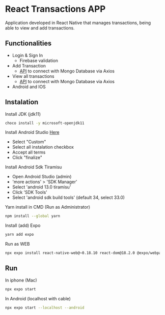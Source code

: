 
# React Transactions APP

Application developed in React Native that manages transactions, being able to view and add transactions.

## Functionalities

- Login & Sign In
    - Firebase validation 
- Add Transaction
    - [API](https://github.com/NycollasSobolevski/React_Node_API) to connect with Mongo Database via Axios
- View all transactions
    - [API](https://github.com/NycollasSobolevski/React_Node_API) to connect with Mongo Database via Axios
- Android and IOS
    


## Instalation

Install JDK (jdk11)
```bash
choco install -y microsoft-openjdk11
```
Install Android Studio
[Here](https://developer.android.com/studio)
- Select "Custom"
- Select all instalation checkbox 
- Accept all terms 
- Click "finalize"

Install Android Sdk Tiramisu
- Open Android Studio (admin)
- 'more actions' > 'SDK Manager'
- Select 'android 13.0 tiramisu'
- Click 'SDK Tools'
- Select 'android sdk build tools' (default 34, select 33.0)


Yarn install in CMD (Run as Administrator)

```bash
npm install --global yarn
```

Install (add) Expo

```bash
yarn add expo
```

Run as WEB
```bash
npx expo install react-native-web@~0.18.10 react-dom@18.2.0 @expo/webpack-config@^18.0.1
```
## Run 

In iphone (Mac)
```bash
npx expo start
```

In Android (localhost with cable)
```bash
npx expo start --localhost --android
```
